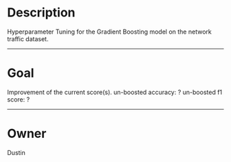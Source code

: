 # Description

Hyperparameter Tuning for the Gradient Boosting model on the network
traffic dataset.

---

# Goal

Improvement of the current score(s).
un-boosted accuracy:    ?
un-boosted f1 score:    ?

---

# Owner

Dustin
